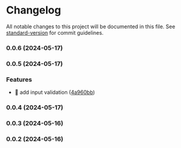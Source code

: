 # Changelog

All notable changes to this project will be documented in this file. See [standard-version](https://github.com/conventional-changelog/standard-version) for commit guidelines.

### 0.0.6 (2024-05-17)

### 0.0.5 (2024-05-17)


### Features

* 🎸 add input validation ([4a960bb](https://github.com/AgustinAllamanoCosta/poke-app/commit/4a960bb181aca2da80ea8ae44028447fb8bd6b76))

### 0.0.4 (2024-05-17)

### 0.0.3 (2024-05-16)

### 0.0.2 (2024-05-16)

